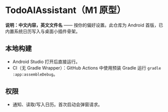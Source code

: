
# TodoAIAssistant（M1 原型）

**说明：中文内容，英文文件名** —— 按你的偏好设置。此仓库为 Android 首版，已内置系统日历写入与桌面小插件骨架。

## 本地构建
- Android Studio 打开后直接运行。
- CI（无 Gradle Wrapper）：GitHub Actions 中使用预装 Gradle 运行 `gradle :app:assembleDebug`。

## 权限
- 通知、读取/写入日历。首次启动会弹窗请求。
